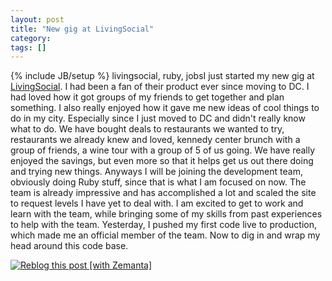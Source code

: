 ```yaml
---
layout: post
title: "New gig at LivingSocial"
category:
tags: []
---
```

{% include JB/setup %}
livingsocial, ruby, jobsI just started my new gig at [LivingSocial](http://livingsocial.com). I had been a fan of their product ever since moving to DC. I had loved how it got groups of my friends to get together and plan something. I also really enjoyed how it gave me new ideas of cool things to do in my city. Especially since I just moved to DC and didn't really know what to do. We have bought deals to restaurants we wanted to try, restaurants we already knew and loved, kennedy center brunch with a group of friends, a wine tour with a group of 5 of us going. We have really enjoyed the savings, but even more so that it helps get us out there doing and trying new things.    Anyways I will be joining the development team, obviously doing Ruby stuff, since that is what I am focused on now. The team is already impressive and has accomplished a lot and scaled the site to request levels I have yet to deal with. I am excited to get to work and learn with the team, while bringing some of my skills from past experiences to help with the team.     Yesterday, I pushed my first code live to production, which made me an official member of the team. Now to dig in and wrap my head around this code base.     <div class="zemanta-pixie" style="margin-top:10px;height:15px">[![Reblog this post [with Zemanta]](http://img.zemanta.com/reblog_e.png?x-id=5df197a5-7f10-440c-bac4-5b6890b06322)](http://reblog.zemanta.com/zemified/5df197a5-7f10-440c-bac4-5b6890b06322/ "Reblog this post [with Zemanta]")<span class="zem-script more-related pretty-attribution"><script src="http://static.zemanta.com/readside/loader.js" type="text/javascript" defer="defer"> </script></span></div>